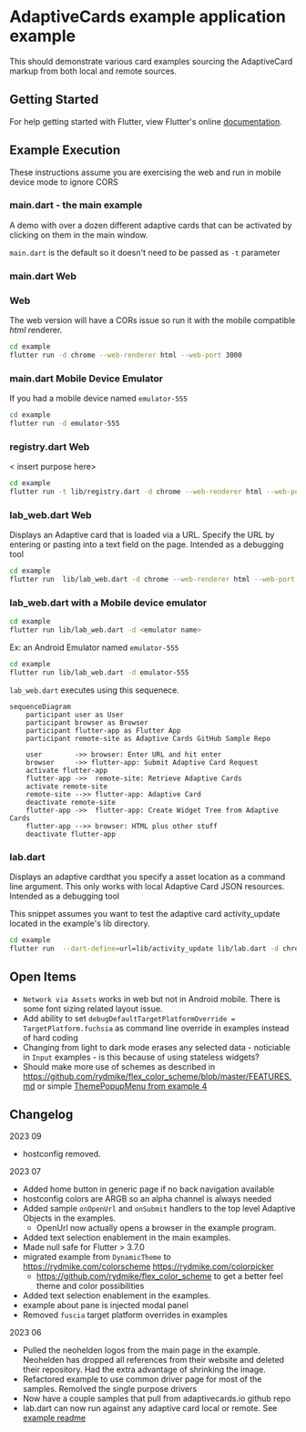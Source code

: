 # AdaptiveCards example application example

This should demonstrate various card examples sourcing the AdaptiveCard markup from both local and remote sources.

## Getting Started

For help getting started with Flutter, view Flutter's online
[documentation](https://flutter.io/).

## Example Execution

These instructions assume you are exercising the web and run in mobile device mode to ignore CORS

### main.dart - the main example

A demo with over a dozen different adaptive cards that can be activated by clicking on them in the main window.

`main.dart` is the default so it doesn't need to be passed as `-t` parameter

### main.dart Web

### Web

The web version will have a CORs issue so run it with the mobile compatible _html_ renderer.

```zsh
cd example
flutter run -d chrome --web-renderer html --web-port 3000
```

### main.dart Mobile Device Emulator

If you had a mobile device named `emulator-555`

```zsh
cd example
flutter run -d emulator-555
```

### registry.dart Web

< insert purpose here>

```zsh
cd example
flutter run -t lib/registry.dart -d chrome --web-renderer html --web-port 3000
```

### lab_web.dart Web

Displays an Adaptive card that is loaded via a URL. Specify the URL by entering or pasting into a text field on the page.  Intended as a debugging tool

```zsh
cd example
flutter run  lib/lab_web.dart -d chrome --web-renderer html --web-port 3000
```

### lab_web.dart with a Mobile device emulator

```zsh
cd example
flutter run lib/lab_web.dart -d <emulator name>
```

Ex: an Android Emulator named `emulator-555`

```zsh
cd example
flutter run lib/lab_web.dart -d emulator-555
```

`lab_web.dart` executes using this sequenece.

```mermaid
sequenceDiagram
    participant user as User
    participant browser as Browser
    participant flutter-app as Flutter App
    participant remote-site as Adaptive Cards GitHub Sample Repo

    user        ->> browser: Enter URL and hit enter
    browser     ->> flutter-app: Submit Adaptive Card Request
    activate flutter-app
    flutter-app ->>  remote-site: Retrieve Adaptive Cards
    activate remote-site
    remote-site -->> flutter-app: Adaptive Card
    deactivate remote-site
    flutter-app ->>  flutter-app: Create Widget Tree from Adaptive Cards
    flutter-app -->> browser: HTML plus other stuff
    deactivate flutter-app
```

### lab.dart

Displays an adaptive cardthat you specify a asset location as a command line argument. This only works with local Adaptive Card JSON resources. Intended as a debugging tool

This snippet assumes you want to test the adaptive card activity_update located in the example's lib directory.

```bash
cd example
flutter run  --dart-define=url=lib/activity_update lib/lab.dart -d chrome --web-renderer html
```

## Open Items

* `Network via Assets` works in web but not in Android mobile. There is some font sizing related layout issue.
* Add ability to set `debugDefaultTargetPlatformOverride = TargetPlatform.fuchsia` as command line override in examples instead of hard coding
* Changing from light to dark mode erases any selected data - noticiable in `Input` examples - is this because of using stateless widgets?
* Should make more use of schemes as described in <https://github.com/rydmike/flex_color_scheme/blob/master/FEATURES.md> or simple [ThemePopupMenu from example 4](https://github.com/rydmike/flex_color_scheme/blob/master/example/lib/example4_all_themes/home_page.dart)

## Changelog

2023 09

* hostconfig removed.

2023 07

* Added home button in generic page if no back navigation available
* hostconfig colors are ARGB so an alpha channel is always needed
* Added sample `onOpenUrl` and `onSubmit` handlers to the top level Adaptive Objects in the examples.
  * OpenUrl now actually opens a browser in the example program.
* Added text selection enablement in the main examples.
* Made null safe for Flutter > 3.7.0
* migrated example from `DynamicTheme` to <https://rydmike.com/colorscheme> <https://rydmike.com/colorpicker>
  * <https://github.com/rydmike/flex_color_scheme> to get a better feel theme and color possibilities
* Added text selection enablement in the examples.
* example about pane is injected modal panel
* Removed `fuscia` target platform overrides in examples

2023 06

* Pulled the neohelden logos from the main page in the example. Neohelden has dropped all references from their website and deleted their repository. Had the extra advantage of shrinking the image.
* Refactored example to use common driver page for most of the samples.  Remolved the single purpose drivers
* Now have a couple samples that pull from adaptivecards.io github repo
* lab.dart can now run against any adaptive card local or remote.  See [example readme](example/README.md)
